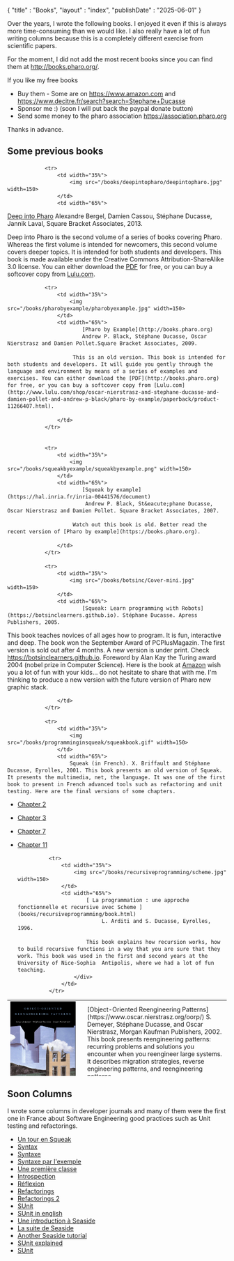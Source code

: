 {
"title" : "Books",
"layout" : "index",
"publishDate" : "2025-06-01"
}

Over the years, I wrote the following books. I enjoyed it even if this is always more time-consuming than we would like. I also really have a lot of fun writing columns because this is a completely different exercise from scientific papers.

For the moment, I did not add the most recent books since you can find them at http://books.pharo.org/.

If you like my free books
- Buy them - Some are on https://www.amazon.com and https://www.decitre.fr/search?search=Stephane+Ducasse
- Sponsor me :) (soon I will put back the paypal donate button)
- Send some money to the pharo association https://association.pharo.org

Thanks in advance. 

## Some previous books

<table width="95%" height="174">

<tr>
<td width="35%">
                        <img src="/books/reengineeringpatterns/oorp-cover.jpg" width=150>
</td>
<td width="65%">
[Object-Oriented Reengineering Patterns](https://www.oscar.nierstrasz.org/oorp/)
S. Demeyer, Stéphane Ducasse, and Oscar Nierstrasz, Morgan Kaufman Publishers, 2002.
This book presents reengineering patterns: recurring problems and solutions you encounter when
you reengineer large systems. It describes migration strategies, reverse engineering patterns, and reengineering patterns.                           
</td>
</tr>


                <tr>
                    <td width="35%">
                        <img src="/books/deepintopharo/deepintopharo.jpg" width=150>
                    </td>
                    <td width="65%">
                       
[Deep into Pharo](http://books.pharo.org)
Alexandre Bergel, Damien Cassou, Stéphane Ducasse, Jannik Laval, Square Bracket Associates, 2013.
                       
Deep into Pharo is the second volume of a series of books covering Pharo. Whereas the first volume is intended for newcomers, this second volume covers deeper topics. It is intended for both students and developers. This book is made available under the Creative Commons Attribution-ShareAlike 3.0 license. You can either download the 
[PDF](https://books.pharo.org) for free, or you can buy a softcover copy from [Lulu.com](http://www.lulu.com/shop/alexandre-bergel-and-damien-cassou-and-stephane-ducasse-and-jannik-laval/deep-into-pharo/paperback/product-21184147.html).
                    </td>
                </tr>



                <tr>
                    <td width="35%">
                        <img src="/books/pharobyexample/pharobyexample.jpg" width=150>
                    </td>
                    <td width="65%">
                            [Pharo by Example](http://books.pharo.org)
                            Andrew P. Black, Stéphane Ducasse, Oscar Nierstrasz and Damien Pollet.Square Bracket Associates, 2009.

                         This is an old version. This book is intended for both students and developers. It will guide you gently through the language and environment by means of a series of examples and exercises. You can either download the [PDF](http://books.pharo.org) for free, or you can buy a softcover copy from [Lulu.com](http://www.lulu.com/shop/oscar-nierstrasz-and-stephane-ducasse-and-damien-pollet-and-andrew-p-black/pharo-by-example/paperback/product-11266407.html). 
                        	    
                    </td>
                </tr>


                <tr>
                    <td width="35%">
                        <img src="/books/squeakbyexample/squeakbyexample.png" width=150>
                    </td>
                    <td width="65%">
                            [Squeak by example](https://hal.inria.fr/inria-00441576/document)
                             Andrew P. Black, St&eacute;phane Ducasse, Oscar Nierstrasz and Damien Pollet. Square Bracket Associates, 2007.

                         Watch out this book is old. Better read the recent version of [Pharo by example](https://books.pharo.org).
                        	    
                    </td>
                </tr>

                <tr>
                    <td width="35%">
                        <img src="/books/botsinc/Cover-mini.jpg" width=150>
                    </td>
                    <td width="65%">
                            [Squeak: Learn programming with Robots](https://botsinclearners.github.io). Stéphane Ducasse. Apress Publishers, 2005.

This book teaches novices of all ages how to program. It is fun, interactive and deep. The book won the September Award of PCPlusMagazin. The first version is sold out after 4 months. A new version is under print. Check https://botsinclearners.github.io. Foreword by Alan Kay the Turing award 2004 (nobel prize in Computer Science). 
Here is the book at [Amazon](http://www.amazon.com/exec/obidos/search-handle-form/002-5536216-8746432) wish you a lot of fun with your kids... do not hesitate to share that with me. I'm thinking to produce a new version with the future version of Pharo new graphic stack.
                            
                    </td>
                </tr>

                <tr>
                    <td width="35%">
                        <img src="/books/programminginsqueak/squeakbook.gif" width=150>
                    </td>
                    <td width="65%">
                        Squeak (in French). X. Briffault and Stéphane Ducasse, Eyrolles, 2001. This book presents an old version of Squeak. It presents the multimedia, net, the language. It was one of the first book to present in French advanced tools such as refactoring and unit testing. Here are the final versions of some chapters.
             	 
- [Chapter 2](books/programminginsqueak/chap02.pdf)
- [Chapter 3](books/programminginsqueak/chap03.pdf)
- [Chapter 7](books/programminginsqueak/chap07.pdf)
- [Chapter 11](books/programminginsqueak/chap11.pdf)
                    </td>
                </tr>

                <tr>
                    <td width="35%">
                        <img src="/books/recursiveprogramming/scheme.jpg" width=150>
                    </td>
                    <td width="65%">
                            [ La programmation : une approche fonctionnelle et recursive avec Scheme ](books/recursiveprogramming/book.html)
                                 L. Arditi and S. Ducasse, Eyrolles, 1996.
                           
                            This book explains how recursion works, how to build recursive functions in a way that you are sure that they work. This book was used in the first and second years at the University of Nice-Sophia  Antipolis, where we had a lot of fun teaching.
                        </div>
                    </td>
                </tr>

</table>


## Soon Columns

I wrote some columns in developer journals and many of them were the first one in France about Software Engineering good practices such as Unit testing and refactorings.

- [ Un tour en Squeak ](/columns/Art1-SqueakTour.pdf)
- [ Syntax ](/columns/Art2-Eng-AminimalistSyntax.pdf)
- [ Syntaxe ](/columns/Art2-syntaxeMinimale.pdf)
- [ Syntaxe par l'exemple ](/columns/Art3-Syntax.pdf)
- [ Une première classe ](/columns/Art4-Class.pdf)
- [ Introspection ](/columns/Art5-Introspection.pdf)
- [ Réflexion ](/columns/Art6-Reflexion.pdf)
- [ Refactorings ](/columns/Art7-Refactoring.pdf)
- [ Refactorings 2](/columns/Art7-RefactoringVW.pdf)
- [ SUnit ](/columns/Art8-SUnit.pdf)
- [ SUnit in english ](/columns/Eng-Art8-SUnit-V1.pdf)
- [ Une introduction à Seaside ](/columns/FinalSeasideOne.pdf)
- [ La suite de Seaside ](/columns/FinalSeasideTwo.pdf)
- [ Another Seaside tutorial ](/columns/SeasideThree.pdf)
- [ SUnit explained ](/columns/SUnitEnglish2.pdf)
- [ SUnit ](/columns/SUnitEnglish2Old.pdf)
